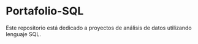 # Portafolio-SQL
Este repositorio está dedicado a proyectos de análisis de datos utilizando lenguaje SQL.
